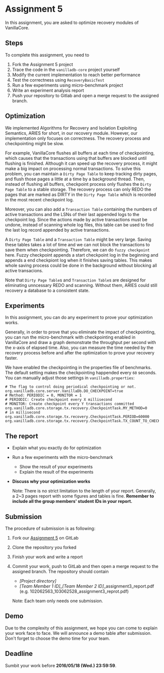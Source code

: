 # Assignment 5
In this assignment, you are asked to optimize recovery modules of VanillaCore.

## Steps
To complete this assignment, you need to

1. Fork the Assignment 5 project
2. Trace the code in the `vanilladb-core` project yourself
3. Modify the current implementation to reach better performance
4. Test the correctness using `RecoveryBasicTest`
5. Run a few experiments using micro-benchmark project
6. Write an experiment analysis report
7. Push your repository to Gitlab and open a merge request to the assigned branch.

## Optimization

We implemented Algorithms for Recovery and Isolation Exploiting Semantics, ARIES for short, in our recovery module. However, our implementation only focuses on correctness. The recovery process and checkpointing might be slow.

For example, VanillaCore flushes all buffers at each time of checkpointing, which causes that the transactions using that buffers are blocked until flushing is finished. Although it can speed up the recovery process, it might make a big impact on processing normal transactions. To solve this problem, you can maintain a `Dirty Page Table` to keep tracking dirty pages, and flush those pages a little at a time by a background thread. Then, instead of flushing all buffers, checkpoint process only flushes the `Dirty Page Table` to a stable storage. The recovery process can only REDO the pages that are marked as DIRTY in the `Dirty Page Table` which is recorded in the most recent checkpoint log.

Moreover, you can also add a `Transaction Table` containing the numbers of active transactions and the LSNs of their last appended logs to the checkpoint log. Since the actions made by active transactions must be undone, instead of scanning whole log files, this table can be used to find the last log record appended by active transactions.

A `Dirty Page Table` and a `Transaction Table` might be very large. Saving these tables takes a lot of time and we can not block the transactions to save them when checkpointing. Therefore, we can do `fuzzy checkpoint` here. Fuzzy checkpoint appends a start checkpoint log in the beginning and appends a end checkpiont log when it finishes saving tables. This makes whole saving process could be done in the background without blocking all active transacions.

Note that `Dirty Page Table`s and `Transaction Table`s are designed for eliminating unncessary REDO and scanning. Without them, ARIES could still recovery a database to a consistent state.

## Experiments

In this assignment, you can do any experiment to prove your optimization works.

Generally, in order to prove that you eliminate the impact of checkpointing, you can run the micro-benchmark with checkpointing enabled in VanillaCore and draw a graph demonstrate the throughput per second with the x-axis of elapsed time. Also, you can measure the time needed by the recovery process before and after the optimization to prove your recovery faster.

We have enabled the checkpointing in the properties file of benchmarks. The default setting makes the checkpointing happended every `60` seconds. You can manually adjust those settings in `vanilladb.properties`:

```
# The flag to control doing periodical checkpointing or not.
org.vanilladb.core.server.VanillaDb.DO_CHECKPOINT=true
# Method: PERIODIC = 0, MONITOR = 1
# PERIODIC: Create checkpoint every X millisecond
# MONITOR: Create checkpoint every Y transactions committed
org.vanilladb.core.storage.tx.recovery.CheckpointTask.MY_METHOD=0
# in millisecond
org.vanilladb.core.storage.tx.recovery.CheckpointTask.PERIOD=60000
org.vanilladb.core.storage.tx.recovery.CheckpointTask.TX_COUNT_TO_CHECKPOINT=1000
```

## The report

- Explain what you exactly do for optimization
- Run a few experiments with the micro-benchmark
  - Show the result of your experiments
  - Explain the result of the experiments
- **Discuss why your optimization works**

	Note: There is no strict limitation to the length of your report. Generally, a 2~3 pages report with some figures and tables is fine. **Remember to include all the group members' student IDs in your report.**

## Submission

The procedure of submission is as following:

1. Fork our [Assignment 5](http://shwu10.cs.nthu.edu.tw/2016-cloud-database/CloudDB16-Assignment-5) on GitLab
2. Clone the repository you forked
3. Finish your work and write a report
4. Commit your work, push to GitLab and then open a merge request to the assigned branch. The repository should contain
	- *[Project directory]*
	- *[Team Member 1 ID]_[Team Member 2 ID]*_assignment3_report.pdf (e.g. 102062563_103062528_assignment3_reprot.pdf)

    Note: Each team only needs one submission.

## Demo

Due to the complexity of this assignment, we hope you can come to explain your work face to face. We will announce a demo table after submission. Don't forget to choose the demo time for your team.

## Deadline
Sumbit your work before **2016/05/18 (Wed.) 23:59:59**.
